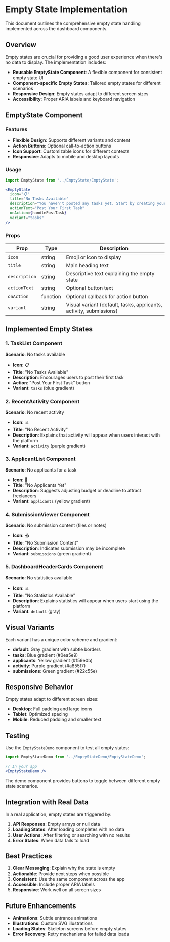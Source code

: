 # Empty State Implementation

This document outlines the comprehensive empty state handling implemented across the dashboard components.

## Overview

Empty states are crucial for providing a good user experience when there's no data to display. The implementation includes:

- **Reusable EmptyState Component**: A flexible component for consistent empty state UI
- **Component-specific Empty States**: Tailored empty states for different scenarios
- **Responsive Design**: Empty states adapt to different screen sizes
- **Accessibility**: Proper ARIA labels and keyboard navigation

## EmptyState Component

### Features
- **Flexible Design**: Supports different variants and content
- **Action Buttons**: Optional call-to-action buttons
- **Icon Support**: Customizable icons for different contexts
- **Responsive**: Adapts to mobile and desktop layouts

### Usage
```jsx
import EmptyState from '../EmptyState/EmptyState';

<EmptyState
  icon="📋"
  title="No Tasks Available"
  description="You haven't posted any tasks yet. Start by creating your first task to find talented freelancers."
  actionText="Post Your First Task"
  onAction={handlePostTask}
  variant="tasks"
/>
```

### Props
| Prop | Type | Description |
|------|------|-------------|
| `icon` | string | Emoji or icon to display |
| `title` | string | Main heading text |
| `description` | string | Descriptive text explaining the empty state |
| `actionText` | string | Optional button text |
| `onAction` | function | Optional callback for action button |
| `variant` | string | Visual variant (default, tasks, applicants, activity, submissions) |

## Implemented Empty States

### 1. TaskList Component
**Scenario**: No tasks available
- **Icon**: 📋
- **Title**: "No Tasks Available"
- **Description**: Encourages users to post their first task
- **Action**: "Post Your First Task" button
- **Variant**: `tasks` (blue gradient)

### 2. RecentActivity Component
**Scenario**: No recent activity
- **Icon**: 📊
- **Title**: "No Recent Activity"
- **Description**: Explains that activity will appear when users interact with the platform
- **Variant**: `activity` (purple gradient)

### 3. ApplicantList Component
**Scenario**: No applicants for a task
- **Icon**: 👥
- **Title**: "No Applicants Yet"
- **Description**: Suggests adjusting budget or deadline to attract freelancers
- **Variant**: `applicants` (yellow gradient)

### 4. SubmissionViewer Component
**Scenario**: No submission content (files or notes)
- **Icon**: 📤
- **Title**: "No Submission Content"
- **Description**: Indicates submission may be incomplete
- **Variant**: `submissions` (green gradient)

### 5. DashboardHeaderCards Component
**Scenario**: No statistics available
- **Icon**: 📊
- **Title**: "No Statistics Available"
- **Description**: Explains statistics will appear when users start using the platform
- **Variant**: `default` (gray)

## Visual Variants

Each variant has a unique color scheme and gradient:

- **default**: Gray gradient with subtle borders
- **tasks**: Blue gradient (#0ea5e9)
- **applicants**: Yellow gradient (#f59e0b)
- **activity**: Purple gradient (#a855f7)
- **submissions**: Green gradient (#22c55e)

## Responsive Behavior

Empty states adapt to different screen sizes:

- **Desktop**: Full padding and large icons
- **Tablet**: Optimized spacing
- **Mobile**: Reduced padding and smaller text

## Testing

Use the `EmptyStateDemo` component to test all empty states:

```jsx
import EmptyStateDemo from '../EmptyStateDemo/EmptyStateDemo';

// In your app
<EmptyStateDemo />
```

The demo component provides buttons to toggle between different empty state scenarios.

## Integration with Real Data

In a real application, empty states are triggered by:

1. **API Responses**: Empty arrays or null data
2. **Loading States**: After loading completes with no data
3. **User Actions**: After filtering or searching with no results
4. **Error States**: When data fails to load

## Best Practices

1. **Clear Messaging**: Explain why the state is empty
2. **Actionable**: Provide next steps when possible
3. **Consistent**: Use the same component across the app
4. **Accessible**: Include proper ARIA labels
5. **Responsive**: Work well on all screen sizes

## Future Enhancements

- **Animations**: Subtle entrance animations
- **Illustrations**: Custom SVG illustrations
- **Loading States**: Skeleton screens before empty states
- **Error Recovery**: Retry mechanisms for failed data loads 